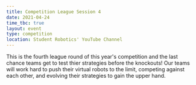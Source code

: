```yaml
---
title: Competition League Session 4
date: 2021-04-24
time_tbc: true
layout: event
type: competition
location: Student Robotics' YouTube Channel
---
```


This is the fourth league round of this year's competition and the last chance teams get to test thier strategies before the knockouts! Our teams will work hard to push their virtual robots to the limit, competing against each other, and evolving their strategies to gain the upper hand.
